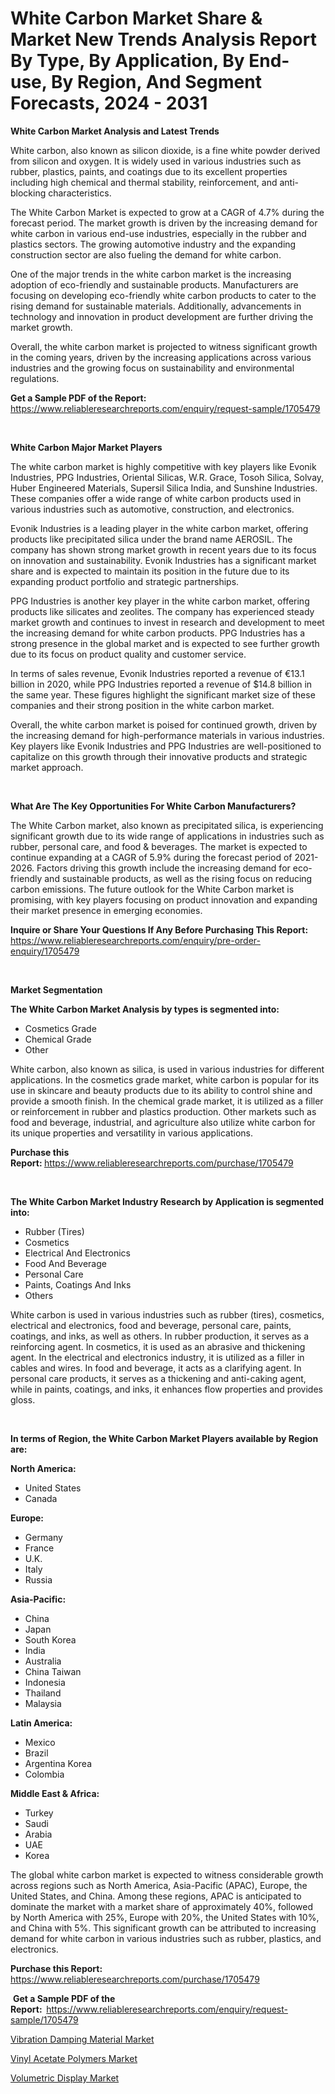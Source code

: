 <p><h1>White Carbon Market Share & Market New Trends Analysis Report By Type, By Application, By End-use, By Region, And Segment Forecasts, 2024 - 2031</h1></p><p><strong>White Carbon Market Analysis and Latest Trends</strong></p>
<p><p>White carbon, also known as silicon dioxide, is a fine white powder derived from silicon and oxygen. It is widely used in various industries such as rubber, plastics, paints, and coatings due to its excellent properties including high chemical and thermal stability, reinforcement, and anti-blocking characteristics.</p><p>The White Carbon Market is expected to grow at a CAGR of 4.7% during the forecast period. The market growth is driven by the increasing demand for white carbon in various end-use industries, especially in the rubber and plastics sectors. The growing automotive industry and the expanding construction sector are also fueling the demand for white carbon.</p><p>One of the major trends in the white carbon market is the increasing adoption of eco-friendly and sustainable products. Manufacturers are focusing on developing eco-friendly white carbon products to cater to the rising demand for sustainable materials. Additionally, advancements in technology and innovation in product development are further driving the market growth.</p><p>Overall, the white carbon market is projected to witness significant growth in the coming years, driven by the increasing applications across various industries and the growing focus on sustainability and environmental regulations.</p></p>
<p><strong>Get a Sample PDF of the Report:&nbsp;</strong> <a href="https://www.reliableresearchreports.com/enquiry/request-sample/1705479">https://www.reliableresearchreports.com/enquiry/request-sample/1705479</a></p>
<p>&nbsp;</p>
<p><strong>White Carbon Major Market Players</strong></p>
<p><p>The white carbon market is highly competitive with key players like Evonik Industries, PPG Industries, Oriental Silicas, W.R. Grace, Tosoh Silica, Solvay, Huber Engineered Materials, Supersil Silica India, and Sunshine Industries. These companies offer a wide range of white carbon products used in various industries such as automotive, construction, and electronics.</p><p>Evonik Industries is a leading player in the white carbon market, offering products like precipitated silica under the brand name AEROSIL. The company has shown strong market growth in recent years due to its focus on innovation and sustainability. Evonik Industries has a significant market share and is expected to maintain its position in the future due to its expanding product portfolio and strategic partnerships.</p><p>PPG Industries is another key player in the white carbon market, offering products like silicates and zeolites. The company has experienced steady market growth and continues to invest in research and development to meet the increasing demand for white carbon products. PPG Industries has a strong presence in the global market and is expected to see further growth due to its focus on product quality and customer service.</p><p>In terms of sales revenue, Evonik Industries reported a revenue of €13.1 billion in 2020, while PPG Industries reported a revenue of $14.8 billion in the same year. These figures highlight the significant market size of these companies and their strong position in the white carbon market.</p><p>Overall, the white carbon market is poised for continued growth, driven by the increasing demand for high-performance materials in various industries. Key players like Evonik Industries and PPG Industries are well-positioned to capitalize on this growth through their innovative products and strategic market approach.</p></p>
<p>&nbsp;</p>
<p><strong>What Are The Key Opportunities For White Carbon Manufacturers?</strong></p>
<p><p>The White Carbon market, also known as precipitated silica, is experiencing significant growth due to its wide range of applications in industries such as rubber, personal care, and food & beverages. The market is expected to continue expanding at a CAGR of 5.9% during the forecast period of 2021-2026. Factors driving this growth include the increasing demand for eco-friendly and sustainable products, as well as the rising focus on reducing carbon emissions. The future outlook for the White Carbon market is promising, with key players focusing on product innovation and expanding their market presence in emerging economies.</p></p>
<p><strong>Inquire or Share Your Questions If Any Before Purchasing This Report:</strong> <a href="https://www.reliableresearchreports.com/enquiry/pre-order-enquiry/1705479">https://www.reliableresearchreports.com/enquiry/pre-order-enquiry/1705479</a></p>
<p>&nbsp;</p>
<p><strong>Market Segmentation</strong></p>
<p><strong>The White Carbon Market Analysis by types is segmented into:</strong></p>
<p><ul><li>Cosmetics Grade</li><li>Chemical Grade</li><li>Other</li></ul></p>
<p><p>White carbon, also known as silica, is used in various industries for different applications. In the cosmetics grade market, white carbon is popular for its use in skincare and beauty products due to its ability to control shine and provide a smooth finish. In the chemical grade market, it is utilized as a filler or reinforcement in rubber and plastics production. Other markets such as food and beverage, industrial, and agriculture also utilize white carbon for its unique properties and versatility in various applications.</p></p>
<p><strong>Purchase this Report:&nbsp;</strong><a href="https://www.reliableresearchreports.com/purchase/1705479">https://www.reliableresearchreports.com/purchase/1705479</a></p>
<p>&nbsp;</p>
<p><strong>The White Carbon Market Industry Research by Application is segmented into:</strong></p>
<p><ul><li>Rubber (Tires)</li><li>Cosmetics</li><li>Electrical And Electronics</li><li>Food And Beverage</li><li>Personal Care</li><li>Paints, Coatings And Inks</li><li>Others</li></ul></p>
<p><p>White carbon is used in various industries such as rubber (tires), cosmetics, electrical and electronics, food and beverage, personal care, paints, coatings, and inks, as well as others. In rubber production, it serves as a reinforcing agent. In cosmetics, it is used as an abrasive and thickening agent. In the electrical and electronics industry, it is utilized as a filler in cables and wires. In food and beverage, it acts as a clarifying agent. In personal care products, it serves as a thickening and anti-caking agent, while in paints, coatings, and inks, it enhances flow properties and provides gloss.</p></p>
<p>&nbsp;</p>
<p><strong>In terms of Region, the White Carbon Market Players available by Region are:</strong></p>
<p>
    <p> <strong> North America: </strong>
        <ul>
            <li>United States</li>
            <li>Canada</li>
        </ul>
        </p> 
    <p> <strong> Europe: </strong>
        <ul>
            <li>Germany</li>
            <li>France</li>
            <li>U.K.</li>
            <li>Italy</li>
            <li>Russia</li>
        </ul>
        </p> 
    <p> <strong> Asia-Pacific: </strong>
        <ul>
            <li>China</li>
            <li>Japan</li>
            <li>South Korea</li>
            <li>India</li>
            <li>Australia</li>
            <li>China Taiwan</li>
            <li>Indonesia</li>
            <li>Thailand</li>
            <li>Malaysia</li>
        </ul>
        </p> 
    <p> <strong> Latin America: </strong>
        <ul>
            <li>Mexico</li>
            <li>Brazil</li>
            <li>Argentina Korea</li>
            <li>Colombia</li>
        </ul>
        </p> 
    <p> <strong> Middle East & Africa: </strong>
        <ul>
            <li>Turkey</li>
            <li>Saudi</li>
            <li>Arabia</li>
            <li>UAE</li>
            <li>Korea</li>
        </ul>
    </p>
    </p>
<p><p>The global white carbon market is expected to witness considerable growth across regions such as North America, Asia-Pacific (APAC), Europe, the United States, and China. Among these regions, APAC is anticipated to dominate the market with a market share of approximately 40%, followed by North America with 25%, Europe with 20%, the United States with 10%, and China with 5%. This significant growth can be attributed to increasing demand for white carbon in various industries such as rubber, plastics, and electronics.</p></p>
<p><strong>Purchase this Report: </strong><a href="https://www.reliableresearchreports.com/purchase/1705479">https://www.reliableresearchreports.com/purchase/1705479</a></p>
<p>&nbsp;<strong>Get a Sample PDF of the Report:&nbsp;&nbsp;</strong><a href="https://www.reliableresearchreports.com/enquiry/request-sample/1705479">https://www.reliableresearchreports.com/enquiry/request-sample/1705479</a></p>
<p><strong></strong></p>
<p><p><a href="https://github.com/julyju69/Market-Research-Report-List-2/blob/main/vibration-damping-material-market.md">Vibration Damping Material Market</a></p><p><a href="https://github.com/nathandecarvalho/Market-Research-Report-List-2/blob/main/vinyl-acetate-polymers-market.md">Vinyl Acetate Polymers Market</a></p><p><a href="https://github.com/kosella/Market-Research-Report-List-2/blob/main/volumetric-display-market.md">Volumetric Display Market</a></p></p>
